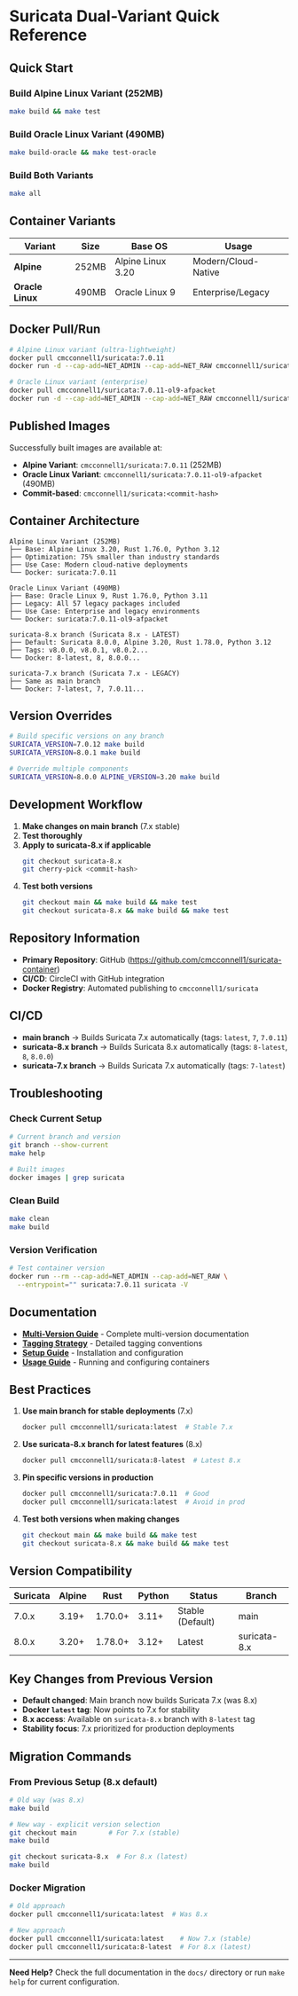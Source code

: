 # Suricata Dual-Variant Quick Reference

## Quick Start

### Build Alpine Linux Variant (252MB)
```bash
make build && make test
```

### Build Oracle Linux Variant (490MB)
```bash
make build-oracle && make test-oracle
```

### Build Both Variants
```bash
make all
```

## Container Variants

| Variant | Size | Base OS | Usage |
|---------|------|---------|-------|
| **Alpine** | 252MB | Alpine Linux 3.20 | Modern/Cloud-Native |
| **Oracle Linux** | 490MB | Oracle Linux 9 | Enterprise/Legacy |

## Docker Pull/Run

```bash
# Alpine Linux variant (ultra-lightweight)
docker pull cmcconnell1/suricata:7.0.11
docker run -d --cap-add=NET_ADMIN --cap-add=NET_RAW cmcconnell1/suricata:7.0.11

# Oracle Linux variant (enterprise)
docker pull cmcconnell1/suricata:7.0.11-ol9-afpacket
docker run -d --cap-add=NET_ADMIN --cap-add=NET_RAW cmcconnell1/suricata:7.0.11-ol9-afpacket
```

## Published Images

Successfully built images are available at:
- **Alpine Variant**: `cmcconnell1/suricata:7.0.11` (252MB)
- **Oracle Linux Variant**: `cmcconnell1/suricata:7.0.11-ol9-afpacket` (490MB)
- **Commit-based**: `cmcconnell1/suricata:<commit-hash>`

## Container Architecture

```
Alpine Linux Variant (252MB)
├── Base: Alpine Linux 3.20, Rust 1.76.0, Python 3.12
├── Optimization: 75% smaller than industry standards
├── Use Case: Modern cloud-native deployments
└── Docker: suricata:7.0.11

Oracle Linux Variant (490MB)
├── Base: Oracle Linux 9, Rust 1.76.0, Python 3.11
├── Legacy: All 57 legacy packages included
├── Use Case: Enterprise and legacy environments
└── Docker: suricata:7.0.11-ol9-afpacket

suricata-8.x branch (Suricata 8.x - LATEST)
├── Default: Suricata 8.0.0, Alpine 3.20, Rust 1.78.0, Python 3.12
├── Tags: v8.0.0, v8.0.1, v8.0.2...
└── Docker: 8-latest, 8, 8.0.0...

suricata-7.x branch (Suricata 7.x - LEGACY)
├── Same as main branch
└── Docker: 7-latest, 7, 7.0.11...
```

## Version Overrides

```bash
# Build specific versions on any branch
SURICATA_VERSION=7.0.12 make build
SURICATA_VERSION=8.0.1 make build

# Override multiple components
SURICATA_VERSION=8.0.0 ALPINE_VERSION=3.20 make build
```

## Development Workflow

1. **Make changes on main branch** (7.x stable)
2. **Test thoroughly**
3. **Apply to suricata-8.x if applicable**
   ```bash
   git checkout suricata-8.x
   git cherry-pick <commit-hash>
   ```
4. **Test both versions**
   ```bash
   git checkout main && make build && make test
   git checkout suricata-8.x && make build && make test
   ```

## Repository Information

- **Primary Repository**: GitHub (https://github.com/cmcconnell1/suricata-container)
- **CI/CD**: CircleCI with GitHub integration
- **Docker Registry**: Automated publishing to `cmcconnell1/suricata`

## CI/CD

- **main branch** → Builds Suricata 7.x automatically (tags: `latest`, `7`, `7.0.11`)
- **suricata-8.x branch** → Builds Suricata 8.x automatically (tags: `8-latest`, `8`, `8.0.0`)
- **suricata-7.x branch** → Builds Suricata 7.x automatically (tags: `7-latest`)

## Troubleshooting

### Check Current Setup
```bash
# Current branch and version
git branch --show-current
make help

# Built images
docker images | grep suricata
```

### Clean Build
```bash
make clean
make build
```

### Version Verification
```bash
# Test container version
docker run --rm --cap-add=NET_ADMIN --cap-add=NET_RAW \
  --entrypoint="" suricata:7.0.11 suricata -V
```

## Documentation

- **[Multi-Version Guide](docs/MULTI-VERSION.md)** - Complete multi-version documentation
- **[Tagging Strategy](docs/TAGGING-STRATEGY.md)** - Detailed tagging conventions
- **[Setup Guide](docs/SETUP.md)** - Installation and configuration
- **[Usage Guide](docs/USAGE.md)** - Running and configuring containers

## Best Practices

1. **Use main branch for stable deployments** (7.x)
   ```bash
   docker pull cmcconnell1/suricata:latest  # Stable 7.x
   ```

2. **Use suricata-8.x branch for latest features** (8.x)
   ```bash
   docker pull cmcconnell1/suricata:8-latest  # Latest 8.x
   ```

3. **Pin specific versions in production**
   ```bash
   docker pull cmcconnell1/suricata:7.0.11  # Good
   docker pull cmcconnell1/suricata:latest  # Avoid in prod
   ```

4. **Test both versions when making changes**
   ```bash
   git checkout main && make build && make test
   git checkout suricata-8.x && make build && make test
   ```

## Version Compatibility

| Suricata | Alpine | Rust | Python | Status | Branch |
|----------|--------|------|--------|--------|--------|
| 7.0.x | 3.19+ | 1.70.0+ | 3.11+ | Stable (Default) | main |
| 8.0.x | 3.20+ | 1.78.0+ | 3.12+ | Latest | suricata-8.x |

## Key Changes from Previous Version

- **Default changed**: Main branch now builds Suricata 7.x (was 8.x)
- **Docker `latest` tag**: Now points to 7.x for stability
- **8.x access**: Available on `suricata-8.x` branch with `8-latest` tag
- **Stability focus**: 7.x prioritized for production deployments

## Migration Commands

### From Previous Setup (8.x default)
```bash
# Old way (was 8.x)
make build

# New way - explicit version selection
git checkout main        # For 7.x (stable)
make build

git checkout suricata-8.x  # For 8.x (latest)
make build
```

### Docker Migration
```bash
# Old approach
docker pull cmcconnell1/suricata:latest  # Was 8.x

# New approach
docker pull cmcconnell1/suricata:latest    # Now 7.x (stable)
docker pull cmcconnell1/suricata:8-latest  # For 8.x (latest)
```

---

**Need Help?** Check the full documentation in the `docs/` directory or run `make help` for current configuration.
